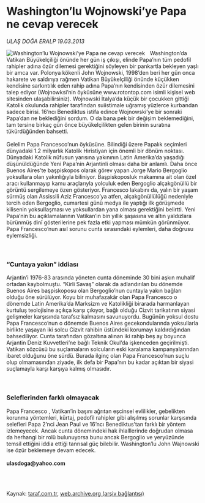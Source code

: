 # Washington’lu Wojnowski’ye Papa ne cevap verecek

*ULAŞ DOĞA ERALP 19.03.2013*

<div class="yazi"><img align="left" alt="Washington’lu Wojnowski’ye Papa ne cevap verecek" border="0" src="http://www.taraf.com.tr/fotoraflar/makaleler/washington-lu-wojnowski-ye-papa-ne-cevap-verecek_9665_orijinal.jpg" style="border-right-width:10px; border-color:#FFFFFF"/><p>Washington’da Vatikan Büyükelçiliği önünde her gün iş çıkışı, elinde Papa’nın tüm pedofil rahipler adına özür dilemesi gerektiğini söyleyen bir pankartla bekleyen yaşlı bir amca var. Polonya kökenli John Wojnowski, 1998’den beri her gün onca hakarete ve saldırıya rağmen Vatikan Büyükelçiliği önünde küçükken kendisine sarkıntılık eden rahip adına Papa’nın kendisinden özür dilemesini talep ediyor (Wojnowksi’nin öyküsüne www.rotontop.com isimli kişisel web sitesinden ulaşabilirsiniz). Wojnowski İtalya’da küçük bir çocukken gittiği Katolik okulunda rahipler tarafindan suiistimale uğramış yüzlerce kurbandan sadece birisi. 16’ncı Benediktus istifa edince Wojnowski’ye bir sonraki Papa’dan ne beklediğini sordum. O da bana pek bir değişim beklemediğini, tam tersine birkaç gün önce büyükelçilikten gelen birinin suratına tükürdüğünden bahsetti.<br/><br/>Gelelim Papa Francesco’nun öyküsüne. Bilindiği üzere Papalık seçimleri dünyadaki 1.2 milyarlık Katolik Hıristiyan için önemli bir dönüm noktası. Dünyadaki Katolik nüfusun yarısına yakınının Latin Amerika’da yaşadığı düşünüldüğünde Yeni Papa’nin Arjantinli olması daha bir anlamlı. Daha önce Buenos Aires’te başpiskopos olarak görev yapan Jorge Mario Bergoglio yoksullara olan yakınlığıyla biliniyor. Başpiskoposluk makamına ait olan özel aracı kullanmayıp kamu araçlarıyla yolculuk eden Bergoglio alçakgönüllü bir görüntü sergilemeye özen gösteriyor. Francesco lakabını da, yalın bir yaşam sürmüş olan Assissili Aziz Francesco’ya atfen, alçakgönüllülüğü nedeniyle tercih eden Bergoglio, cumartesi günü medya ile yaptığı ilk görüşmede kilisenin yoksullaşması ve yoksullardan yana olması gerektiğini belirtti. Yeni Papa’nin bu açıklamalarının Vatikan’ın bin yıllık şaşasına ve altın yaldızlara bürünmüş dinî gösterilerine pek fazla etki yapması mümkün görünmüyor. Papa Francesco’nun asıl sorunu cunta sırasındaki eylemleri, daha doğrusu eylemsizliği.<br/><br/><br/></p>
<h3>“Cuntaya yakın” iddiası</h3>
<p>Arjantin’i 1976-83 arasında yöneten cunta döneminde 30 bini aşkın muhalif ortadan kaybolmuştu. “Kirli Savaş” olarak da adlandırılan bu dönemde Buenos Aires başpiskoposu olan Bergoglio’nun cuntayla yakın bağları olduğu öne sürülüyor. Koyu bir muhafazakâr olan Papa Francesco o dönemde Latin Amerika’da Marksizm ve Katolikliği birarada harmanlayan kurtuluş teolojisine açıkça karşı çıkıyor, bağlı olduğu Cizvit tarikatının siyasi gelişmeler karşısında tarafsız kalmasını savunuyordu. Bugünün yoksul dostu Papa Francesco’nun o dönemde Buenos Aires gecekondularında yoksullarla birlikte yaşayan iki solcu Cizvit rahibin üstündeki korumayı kaldırdığından bahsediliyor. Cunta tarafından gözaltına alınan iki rahip beş ay boyunca Arjantin Deniz Kuvvetleri’ne bağlı Teknik Okul’da işkenceden geçirilmişti. Vatikan sözcüsü bu suçlamaların solcuların eski karalama kampanyalarından ibaret olduğunu öne sürdü. Burada ilginç olan Papa Francesco’nun suçlu olup olmamasından ziyade, ilk defa bir Papa’nın bu kadar açıktan bir siyasi suçlamayla karşı karşıya kalmış olmasıdır.<br/><br/><br/></p>
<h3>Seleflerinden farklı olmayacak</h3>
<p>Papa Francesco , Vatikan’in başını ağrıtan eşcinsel evlilikler, gebelikten korunma yöntemleri, kürtaj, pedofil rahipler gibi alışılmış sorunlar karşısında selefleri Papa 2’nci Jean Paul ve 16’ncı Benediktus’tan farklı bir yöntem izlemeyecek. Ancak cunta dönemindeki hak ihlalllerinde doğrudan olmasa da herhangi bir rolü bulunuyorsa bunu ancak Bergoglio ve yeryüzünde temsil ettiğini iddia ettiği tanrısal güç bilebilir. Washington’lu John Wajnowski ise özür beklemeye devam edecek.<br/><br/><strong>ulasdoga@yahoo.com</strong></p><br/><br/>
</div>

Kaynak: [taraf.com.tr](http://www.taraf.com.tr/ulas-doga-eralp/makale-washington-lu-wojnowski-ye-papa-ne-cevap-verecek.htm), [web.archive.org (arşiv bağlantısı)](http://web.archive.org/web/20131107162720/http://www.taraf.com.tr/ulas-doga-eralp/makale-washington-lu-wojnowski-ye-papa-ne-cevap-verecek.htm)
